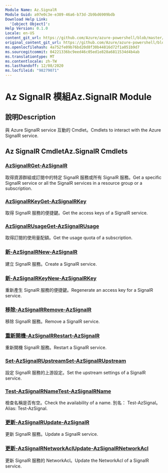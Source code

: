 ```yaml
---
Module Name: Az.SignalR
Module Guid: a97e0c3e-e389-46a6-b73d-2b9bd6909bdb
Download Help Link:
  '[object Object]': 
Help Version: 0.1.0
Locale: en-US
content_git_url: https://github.com/Azure/azure-powershell/blob/master/src/SignalR/SignalR/help/Az.SignalR.md
original_content_git_url: https://github.com/Azure/azure-powershell/blob/master/src/SignalR/SignalR/help/Az.SignalR.md
ms.openlocfilehash: 4a752fe09b76bd20d8f30b44816d72f1a051b9d7
ms.sourcegitcommit: 04221336bc9eed46c05ed1e828a6811534d4b4ab
ms.translationtype: MT
ms.contentlocale: zh-TW
ms.lasthandoff: 12/08/2020
ms.locfileid: "98279071"
---
```

# <span data-ttu-id="7e591-101">Az SignalR 模組</span><span class="sxs-lookup"><span data-stu-id="7e591-101">Az.SignalR Module</span></span>
## <span data-ttu-id="7e591-102">說明</span><span class="sxs-lookup"><span data-stu-id="7e591-102">Description</span></span>
<span data-ttu-id="7e591-103">與 Azure SignalR service 互動的 Cmdlet。</span><span class="sxs-lookup"><span data-stu-id="7e591-103">Cmdlets to interact with the Azure SignalR service.</span></span>

## <span data-ttu-id="7e591-104">Az SignalR Cmdlet</span><span class="sxs-lookup"><span data-stu-id="7e591-104">Az.SignalR Cmdlets</span></span>
### [<span data-ttu-id="7e591-105">AzSignalR</span><span class="sxs-lookup"><span data-stu-id="7e591-105">Get-AzSignalR</span></span>](Get-AzSignalR.md)
<span data-ttu-id="7e591-106">取得資源群組或訂閱中的特定 SignalR 服務或所有 SignalR 服務。</span><span class="sxs-lookup"><span data-stu-id="7e591-106">Get a specific SignalR service or all the SignalR services in a resource group or a subscription.</span></span>

### [<span data-ttu-id="7e591-107">AzSignalRKey</span><span class="sxs-lookup"><span data-stu-id="7e591-107">Get-AzSignalRKey</span></span>](Get-AzSignalRKey.md)
<span data-ttu-id="7e591-108">取得 SignalR 服務的便捷鍵。</span><span class="sxs-lookup"><span data-stu-id="7e591-108">Get the access keys of a SignalR service.</span></span>

### [<span data-ttu-id="7e591-109">AzSignalRUsage</span><span class="sxs-lookup"><span data-stu-id="7e591-109">Get-AzSignalRUsage</span></span>](Get-AzSignalRUsage.md)
<span data-ttu-id="7e591-110">取得訂閱的使用量配額。</span><span class="sxs-lookup"><span data-stu-id="7e591-110">Get the usage quota of a subscription.</span></span>

### [<span data-ttu-id="7e591-111">新-AzSignalR</span><span class="sxs-lookup"><span data-stu-id="7e591-111">New-AzSignalR</span></span>](New-AzSignalR.md)
<span data-ttu-id="7e591-112">建立 SignalR 服務。</span><span class="sxs-lookup"><span data-stu-id="7e591-112">Create a SignalR service.</span></span>

### [<span data-ttu-id="7e591-113">新-AzSignalRKey</span><span class="sxs-lookup"><span data-stu-id="7e591-113">New-AzSignalRKey</span></span>](New-AzSignalRKey.md)
<span data-ttu-id="7e591-114">重新產生 SignalR 服務的便捷鍵。</span><span class="sxs-lookup"><span data-stu-id="7e591-114">Regenerate an access key for a SignalR service.</span></span>

### [<span data-ttu-id="7e591-115">移除-AzSignalR</span><span class="sxs-lookup"><span data-stu-id="7e591-115">Remove-AzSignalR</span></span>](Remove-AzSignalR.md)
<span data-ttu-id="7e591-116">移除 SignalR 服務。</span><span class="sxs-lookup"><span data-stu-id="7e591-116">Remove a SignalR service.</span></span>

### [<span data-ttu-id="7e591-117">重新開機-AzSignalR</span><span class="sxs-lookup"><span data-stu-id="7e591-117">Restart-AzSignalR</span></span>](Restart-AzSignalR.md)
<span data-ttu-id="7e591-118">重新開機 SignalR 服務。</span><span class="sxs-lookup"><span data-stu-id="7e591-118">Restart a SignalR service.</span></span>

### [<span data-ttu-id="7e591-119">Set-AzSignalRUpstream</span><span class="sxs-lookup"><span data-stu-id="7e591-119">Set-AzSignalRUpstream</span></span>](Set-AzSignalRUpstream.md)
<span data-ttu-id="7e591-120">設定 SignalR 服務的上游設定。</span><span class="sxs-lookup"><span data-stu-id="7e591-120">Set the upstream settings of a SignalR service.</span></span>

### [<span data-ttu-id="7e591-121">Test-AzSignalRName</span><span class="sxs-lookup"><span data-stu-id="7e591-121">Test-AzSignalRName</span></span>](Test-AzSignalRName.md)
<span data-ttu-id="7e591-122">檢查名稱是否有空。</span><span class="sxs-lookup"><span data-stu-id="7e591-122">Check the availability of a name.</span></span> <span data-ttu-id="7e591-123">別名： Test-AzSignal。</span><span class="sxs-lookup"><span data-stu-id="7e591-123">Alias: Test-AzSignal.</span></span>

### [<span data-ttu-id="7e591-124">更新-AzSignalR</span><span class="sxs-lookup"><span data-stu-id="7e591-124">Update-AzSignalR</span></span>](Update-AzSignalR.md)
<span data-ttu-id="7e591-125">更新 SignalR 服務。</span><span class="sxs-lookup"><span data-stu-id="7e591-125">Update a SignalR service.</span></span>

### [<span data-ttu-id="7e591-126">更新-AzSignalRNetworkAcl</span><span class="sxs-lookup"><span data-stu-id="7e591-126">Update-AzSignalRNetworkAcl</span></span>](Update-AzSignalRNetworkAcl.md)
<span data-ttu-id="7e591-127">更新 SignalR 服務的 NetworkAcl。</span><span class="sxs-lookup"><span data-stu-id="7e591-127">Update the NetworkAcl of a SignalR service.</span></span>

